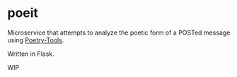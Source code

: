 # poeit

Microservice that attempts to analyze the poetic form of a POSTed message using [Poetry-Tools](https://github.com/hyperreality/Poetry-Tools).

Written in Flask.

WIP
